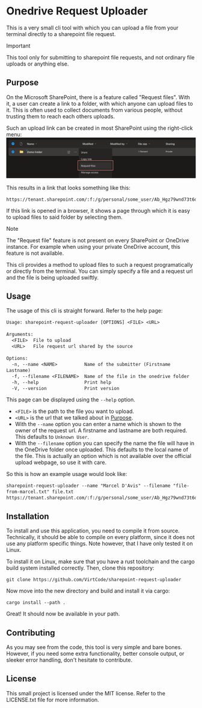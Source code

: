 # Onedrive Request Uploader
This is a very small cli tool with which you can upload a file from your terminal directly to a sharepoint file request.

> [!IMPORTANT]
> This tool only for submitting to sharepoint file requests, and not ordinary file uploads or anything else.

## Purpose
On the Microsoft SharePoint, there is a feature called "Request files". With it, a user can create a link to a folder, with which anyone can upload files to it. This is often used to collect documents from various people, without trusting them to reach each others uploads.

Such an upload link can be created in most SharePoint using the right-click menu:
![Image showing the SharePoint OneDrive user interface](assets/screenshot.png)

This results in a link that looks something like this:
```
https://tenant.sharepoint.com/:f:/g/personal/some_user/Ab_Hgz79wnd73t6dga6enga436dhjbj978eub168ghs1u
```

If this link is opened in a browser, it shows a page through which it is easy to upload files to said folder by selecting them.

> [!NOTE] 
> The "Request file" feature is not present on every SharePoint or OneDrive instance. For example when using your private OneDrive account, this feature is not available.

This cli provides a method to upload files to such a request programatically or directly from the terminal. You can simply specify a file and a request url and the file is being uploaded swiftly.

## Usage
The usage of this cli is straight forward. Refer to the help page:

```
Usage: sharepoint-request-uploader [OPTIONS] <FILE> <URL>

Arguments:
  <FILE>  File to upload
  <URL>   File request url shared by the source

Options:
  -n, --name <NAME>          Name of the submitter (Firstname Lastname)
  -f, --filename <FILENAME>  Name of the file in the onedrive folder
  -h, --help                 Print help
  -V, --version              Print version
```

This page can be displayed using the `--help` option.
- `<FILE>` is the path to the file you want to upload.
- `<URL>` is the url that we talked about in [Purpose](#purpose).
- With the `--name` option you can enter a name which is shown to the owner of the request url. A firstname and lastname are both required. This defaults to `Unknown User`.
- With the `--filename` option you can specify the name the file will have in the OneDrive folder once uploaded. This defaults to the local name of the file. This is actually an option which is not available over the official upload webpage, so use it with care.

So this is how an example usage would look like:
```
sharepoint-request-uploader --name "Marcel D'Avis" --filename "file-from-marcel.txt" file.txt https://tenant.sharepoint.com/:f:/g/personal/some_user/Ab_Hgz79wnd73t6dga6enga436dhjbj978eub168ghs1u

```

## Installation
To install and use this application, you need to compile it from source. Technically, it should be able to compile on every platform, since it does not use any platform specific things. Note however, that I have only tested it on Linux.

To install it on Linux, make sure that you have a rust toolchain and the cargo build system installed correctly. Then, clone this repository:
```shell
git clone https://github.com/VirtCode/sharepoint-request-uploader
```

Now move into the new directory and build and install it via cargo:
```shell
cargo install --path .
```

Great! It should now be available in your path.

## Contributing
As you may see from the code, this tool is very simple and bare bones. However, if you need some extra functionality, better console output, or sleeker error handling, don't hesitate to contribute.

## License
This small project is licensed under the MIT license. Refer to the LICENSE.txt file for more information.